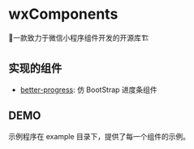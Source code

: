 # wxComponents

💄一款致力于微信小程序组件开发的开源库🏗

## 实现的组件

- [better-progress](./detail/better-progress.md): 仿 BootStrap 进度条组件

## DEMO

示例程序在 example 目录下，提供了每一个组件的示例。
